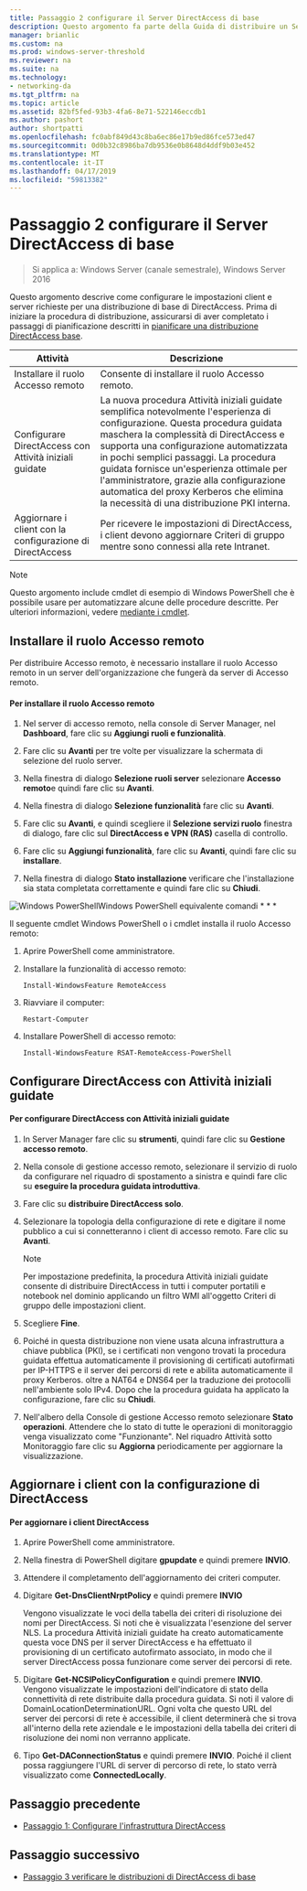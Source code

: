 ```yaml
---
title: Passaggio 2 configurare il Server DirectAccess di base
description: Questo argomento fa parte della Guida di distribuire un Server DirectAccess singolo con l'introduzione avvio procedura guidata per Windows Server 2016
manager: brianlic
ms.custom: na
ms.prod: windows-server-threshold
ms.reviewer: na
ms.suite: na
ms.technology:
- networking-da
ms.tgt_pltfrm: na
ms.topic: article
ms.assetid: 82bf5fed-93b3-4fa6-8e71-522146eccdb1
ms.author: pashort
author: shortpatti
ms.openlocfilehash: fc0abf849d43c8ba6ec86e17b9ed86fce573ed47
ms.sourcegitcommit: 0d0b32c8986ba7db9536e0b8648d4ddf9b03e452
ms.translationtype: MT
ms.contentlocale: it-IT
ms.lasthandoff: 04/17/2019
ms.locfileid: "59813382"
---
```

# <a name="step-2-configure-the-basic-directaccess-server"></a>Passaggio 2 configurare il Server DirectAccess di base

>Si applica a: Windows Server (canale semestrale), Windows Server 2016

Questo argomento descrive come configurare le impostazioni client e server richieste per una distribuzione di base di DirectAccess. Prima di iniziare la procedura di distribuzione, assicurarsi di aver completato i passaggi di pianificazione descritti in [pianificare una distribuzione DirectAccess base](Plan-a-Basic-DirectAccess-Deployment.md).  
  
|Attività|Descrizione|  
|----|--------|  
|Installare il ruolo Accesso remoto|Consente di installare il ruolo Accesso remoto.|  
|Configurare DirectAccess con Attività iniziali guidate|La nuova procedura Attività iniziali guidate semplifica notevolmente l'esperienza di configurazione. Questa procedura guidata maschera la complessità di DirectAccess e supporta una configurazione automatizzata in pochi semplici passaggi. La procedura guidata fornisce un'esperienza ottimale per l'amministratore, grazie alla configurazione automatica del proxy Kerberos che elimina la necessità di una distribuzione PKI interna.|  
|Aggiornare i client con la configurazione di DirectAccess|Per ricevere le impostazioni di DirectAccess, i client devono aggiornare Criteri di gruppo mentre sono connessi alla rete Intranet.|  
  
> [!NOTE]  
> Questo argomento include cmdlet di esempio di Windows PowerShell che è possibile usare per automatizzare alcune delle procedure descritte. Per ulteriori informazioni, vedere [mediante i cmdlet](https://go.microsoft.com/fwlink/p/?linkid=230693).  
  
## <a name="BKMK_Role"></a>Installare il ruolo Accesso remoto  
Per distribuire Accesso remoto, è necessario installare il ruolo Accesso remoto in un server dell'organizzazione che fungerà da server di Accesso remoto.  
  
#### <a name="to-install-the-remote-access-role"></a>Per installare il ruolo Accesso remoto  
  
1.  Nel server di accesso remoto, nella console di Server Manager, nel **Dashboard**, fare clic su **Aggiungi ruoli e funzionalità**.  
  
2.  Fare clic su **Avanti** per tre volte per visualizzare la schermata di selezione del ruolo server.  
  
3.  Nella finestra di dialogo **Selezione ruoli server** selezionare **Accesso remoto**e quindi fare clic su **Avanti**.  
  
4.  Nella finestra di dialogo **Selezione funzionalità** fare clic su **Avanti**.  
  
5.  Fare clic su **Avanti**, e quindi scegliere il **Selezione servizi ruolo** finestra di dialogo, fare clic sul **DirectAccess e VPN (RAS)** casella di controllo.  
  
6.  Fare clic su **Aggiungi funzionalità**, fare clic su **Avanti**, quindi fare clic su **installare**.  
  
7.  Nella finestra di dialogo **Stato installazione** verificare che l'installazione sia stata completata correttamente e quindi fare clic su **Chiudi**.  
  
![Windows PowerShell](../../../media/Step-2-Configure-the-DirectAccess-Server/PowerShellLogoSmall.gif)Windows PowerShell equivalente comandi * * *  
  
Il seguente cmdlet Windows PowerShell o i cmdlet installa il ruolo Accesso remoto: 

1. Aprire PowerShell come amministratore.

2. Installare la funzionalità di accesso remoto:

   ```  
   Install-WindowsFeature RemoteAccess   
   ```  

3. Riavviare il computer:

   ```
   Restart-Computer
   ```
   
4. Installare PowerShell di accesso remoto:

   ```
   Install-WindowsFeature RSAT-RemoteAccess-PowerShell
   ```



  
## <a name="configure-directaccess-with-the-getting-started-wizard"></a>Configurare DirectAccess con Attività iniziali guidate  
  
#### <a name="to-configure-directaccess-using-the-getting-started-wizard"></a>Per configurare DirectAccess con Attività iniziali guidate  
  
1.  In Server Manager fare clic su **strumenti**, quindi fare clic su **Gestione accesso remoto**.  
  
2.  Nella console di gestione accesso remoto, selezionare il servizio di ruolo da configurare nel riquadro di spostamento a sinistra e quindi fare clic su **eseguire la procedura guidata introduttiva**.  
  
3.  Fare clic su **distribuire DirectAccess solo**.  
  
4.  Selezionare la topologia della configurazione di rete e digitare il nome pubblico a cui si connetteranno i client di accesso remoto. Fare clic su **Avanti**.  
  
    > [!NOTE]  
    > Per impostazione predefinita, la procedura Attività iniziali guidate consente di distribuire DirectAccess in tutti i computer portatili e notebook nel dominio applicando un filtro WMI all'oggetto Criteri di gruppo delle impostazioni client.  
  
5.  Scegliere **Fine**.  
  
6.  Poiché in questa distribuzione non viene usata alcuna infrastruttura a chiave pubblica (PKI), se i certificati non vengono trovati la procedura guidata effettua automaticamente il provisioning di certificati autofirmati per IP-HTTPS e il server dei percorsi di rete e abilita automaticamente il proxy Kerberos. oltre a NAT64 e DNS64 per la traduzione dei protocolli nell'ambiente solo IPv4. Dopo che la procedura guidata ha applicato la configurazione, fare clic su **Chiudi**.  
  
7.  Nell'albero della Console di gestione Accesso remoto selezionare **Stato operazioni**. Attendere che lo stato di tutte le operazioni di monitoraggio venga visualizzato come "Funzionante". Nel riquadro Attività sotto Monitoraggio fare clic su **Aggiorna** periodicamente per aggiornare la visualizzazione.  
  
## <a name="update-clients-with-the-directaccess-configuration"></a>Aggiornare i client con la configurazione di DirectAccess  
  
#### <a name="to-update-directaccess-clients"></a>Per aggiornare i client DirectAccess  
  
1.  Aprire PowerShell come amministratore.  
  
2.  Nella finestra di PowerShell digitare **gpupdate** e quindi premere **INVIO**.  
  
3.  Attendere il completamento dell'aggiornamento dei criteri computer.  
  
4.  Digitare **Get-DnsClientNrptPolicy** e quindi premere **INVIO**  
  
    Vengono visualizzate le voci della tabella dei criteri di risoluzione dei nomi per DirectAccess. Si noti che è visualizzata l'esenzione del server NLS. La procedura Attività iniziali guidate ha creato automaticamente questa voce DNS per il server DirectAccess e ha effettuato il provisioning di un certificato autofirmato associato, in modo che il server DirectAccess possa funzionare come server dei percorsi di rete.  
  
5.  Digitare **Get-NCSIPolicyConfiguration** e quindi premere **INVIO**. Vengono visualizzate le impostazioni dell'indicatore di stato della connettività di rete distribuite dalla procedura guidata. Si noti il valore di DomainLocationDeterminationURL. Ogni volta che questo URL del server dei percorsi di rete è accessibile, il client determinerà che si trova all'interno della rete aziendale e le impostazioni della tabella dei criteri di risoluzione dei nomi non verranno applicate.  
  
6.  Tipo **Get-DAConnectionStatus** e quindi premere **INVIO**. Poiché il client possa raggiungere l'URL di server di percorso di rete, lo stato verrà visualizzato come **ConnectedLocally**.  
  
## <a name="BKMK_Links"></a>Passaggio precedente  
  
-   [Passaggio 1: Configurare l'infrastruttura DirectAccess](Step-1-Configure-the-DirectAccess-Infrastructure.md)  
  
## <a name="next-step"></a>Passaggio successivo  
  
-   [Passaggio 3 verificare le distribuzioni di DirectAccess di base](da-basic-configure-s3-verify.md)  
  


